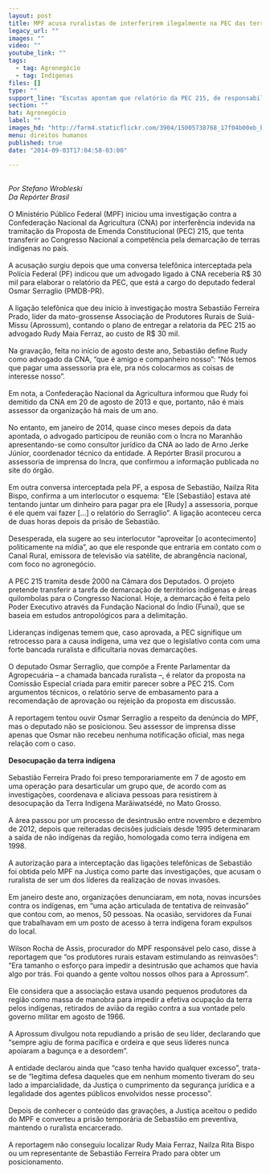 ```yaml
---
layout: post
title: MPF acusa ruralistas de interferirem ilegalmente na PEC das terras indígenas
legacy_url: ""
images: ""
video: ""
youtube_link: ""
tags:
  - tag: Agronegócio
  - tag: Indígenas
files: []
type: ""
support_line: "Escutas apontam que relatório da PEC 215, de responsabilidade do deputado Osmar Serraglio, estaria sendo elaborado por advogado da CNA."
section: ""
hat: Agronegócio
label: ""
images_hd: "http://farm4.staticflickr.com/3904/15005738768_17f04b00eb_b.jpg"
menu: direitos humanos
published: true
date: "2014-09-03T17:04:58-03:00"

---
```

<p><br />
<em>Por Stefano Wrobleski<br />
Da Rep&oacute;rter Brasil</em><br />
<br />
O Minist&eacute;rio P&uacute;blico Federal (MPF) iniciou uma investiga&ccedil;&atilde;o contra a Confedera&ccedil;&atilde;o Nacional da Agricultura (CNA) por interfer&ecirc;ncia indevida na tramita&ccedil;&atilde;o da Proposta de Emenda Constitucional (PEC) 215, que tenta transferir ao Congresso Nacional a compet&ecirc;ncia pela demarca&ccedil;&atilde;o de terras ind&iacute;genas no pa&iacute;s.<br />
<br />
A acusa&ccedil;&atilde;o surgiu depois que uma conversa telef&ocirc;nica interceptada pela Pol&iacute;cia Federal (PF) indicou que um advogado ligado &agrave; CNA receberia R$ 30 mil para elaborar o relat&oacute;rio da PEC, que est&aacute; a cargo do deputado federal Osmar Serraglio (PMDB-PR).<br />
<br />
A liga&ccedil;&atilde;o telef&ocirc;nica que deu in&iacute;cio &agrave; investiga&ccedil;&atilde;o mostra Sebasti&atilde;o Ferreira Prado, l&iacute;der da mato-grossense Associa&ccedil;&atilde;o de Produtores Rurais de Sui&aacute;-Missu (Aprossum), contando o plano de entregar a relatoria da PEC 215 ao advogado Rudy Maia Ferraz, ao custo de R$ 30 mil.&nbsp;<br />
<br />
Na grava&ccedil;&atilde;o, feita no in&iacute;cio de agosto deste ano, Sebasti&atilde;o define Rudy como advogado da CNA, &ldquo;que &eacute; amigo e companheiro nosso&rdquo;: &ldquo;N&oacute;s temos que pagar uma assessoria pra ele, pra n&oacute;s colocarmos as coisas de interesse nosso&rdquo;.&nbsp;<br />
<br />
Em nota, a Confedera&ccedil;&atilde;o Nacional da Agricultura informou que Rudy foi demitido da CNA em 20 de agosto de 2013 e que, portanto, n&atilde;o &eacute; mais assessor da organiza&ccedil;&atilde;o h&aacute; mais de um ano.&nbsp;<br />
<br />
No entanto, em janeiro de 2014, quase cinco meses depois da data apontada, o advogado participou de reuni&atilde;o com o Incra no Maranh&atilde;o apresentando-se como consultor jur&iacute;dico da CNA ao lado de Arno Jerke J&uacute;nior, coordenador t&eacute;cnico da entidade. A Rep&oacute;rter Brasil procurou a assessoria de imprensa do Incra, que confirmou a informa&ccedil;&atilde;o publicada no site do &oacute;rg&atilde;o.<br />
<br />
Em outra conversa interceptada pela PF, a esposa de Sebasti&atilde;o, Nailza Rita Bispo, confirma a um interlocutor o esquema: &ldquo;Ele [Sebasti&atilde;o] estava at&eacute; tentando juntar um dinheiro para pagar pra ele [Rudy] a assessoria, porque &eacute; ele quem vai fazer [...] o relat&oacute;rio do Serraglio&rdquo;. A liga&ccedil;&atilde;o aconteceu cerca de duas horas depois da pris&atilde;o de Sebasti&atilde;o.&nbsp;<br />
<br />
Desesperada, ela sugere ao seu interlocutor &ldquo;aproveitar [o acontecimento] politicamente na m&iacute;dia&rdquo;, ao que ele responde que entraria em contato com o Canal Rural, emissora de televis&atilde;o via sat&eacute;lite, de abrang&ecirc;ncia nacional, com foco no agroneg&oacute;cio.<br />
<br />
A PEC 215 tramita desde 2000 na C&acirc;mara dos Deputados. O projeto pretende transferir a tarefa de demarca&ccedil;&atilde;o de territ&oacute;rios ind&iacute;genas e &aacute;reas quilombolas para o Congresso Nacional. Hoje, a demarca&ccedil;&atilde;o &eacute; feita pelo Poder Executivo atrav&eacute;s da Funda&ccedil;&atilde;o Nacional do &Iacute;ndio (Funai), que se baseia em estudos antropol&oacute;gicos para a delimita&ccedil;&atilde;o.<br />
<br />
Lideran&ccedil;as ind&iacute;genas temem que, caso aprovada, a PEC signifique um retrocesso para a causa ind&iacute;gena, uma vez que o legislativo conta com uma forte bancada ruralista e dificultaria novas demarca&ccedil;&otilde;es.<br />
<br />
O deputado Osmar Serraglio, que comp&otilde;e a Frente Parlamentar da Agropecu&aacute;ria &ndash; a chamada bancada ruralista &ndash;, &eacute; relator da proposta na Comiss&atilde;o Especial criada para emitir parecer sobre a PEC 215. Com argumentos t&eacute;cnicos, o relat&oacute;rio serve de embasamento para a recomenda&ccedil;&atilde;o de aprova&ccedil;&atilde;o ou rejei&ccedil;&atilde;o da proposta em discuss&atilde;o.&nbsp;<br />
<br />
A reportagem tentou ouvir Osmar Serraglio a respeito da den&uacute;ncia do MPF, mas o deputado n&atilde;o se posicionou. Seu assessor de imprensa disse apenas que Osmar n&atilde;o recebeu nenhuma notifica&ccedil;&atilde;o oficial, mas nega rela&ccedil;&atilde;o com o caso.<br />
<br />
<strong>Desocupa&ccedil;&atilde;o da terra ind&iacute;gena</strong><br />
<br />
Sebasti&atilde;o Ferreira Prado foi preso temporariamente em 7 de agosto em uma opera&ccedil;&atilde;o para desarticular um grupo que, de acordo com as investiga&ccedil;&otilde;es, coordenava e aliciava pessoas para resistirem &agrave; desocupa&ccedil;&atilde;o da Terra Ind&iacute;gena Mar&atilde;iwats&eacute;d&eacute;, no Mato Grosso.&nbsp;<br />
<br />
A &aacute;rea passou por um processo de desintrus&atilde;o entre novembro e dezembro de 2012, depois que reiteradas decis&otilde;es judiciais desde 1995 determinaram a sa&iacute;da de n&atilde;o ind&iacute;genas da regi&atilde;o, homologada como terra ind&iacute;gena em 1998.<br />
<br />
A autoriza&ccedil;&atilde;o para a intercepta&ccedil;&atilde;o das liga&ccedil;&otilde;es telef&ocirc;nicas de Sebasti&atilde;o foi obtida pelo MPF na Justi&ccedil;a como parte das investiga&ccedil;&otilde;es, que acusam o ruralista de ser um dos l&iacute;deres da realiza&ccedil;&atilde;o de novas invas&otilde;es.&nbsp;<br />
<br />
Em janeiro deste ano, organiza&ccedil;&otilde;es denunciaram, em nota, novas incurs&otilde;es contra os ind&iacute;genas, em &ldquo;uma a&ccedil;&atilde;o articulada de tentativa de reinvas&atilde;o&rdquo; que contou com, ao menos, 50 pessoas. Na ocasi&atilde;o, servidores da Funai que trabalhavam em um posto de acesso &agrave; terra ind&iacute;gena foram expulsos do local.<br />
<br />
Wilson Rocha de Assis, procurador do MPF respons&aacute;vel pelo caso, disse &agrave; reportagem que &ldquo;os produtores rurais estavam estimulando as reinvas&otilde;es&rdquo;: &ldquo;Era tamanho o esfor&ccedil;o para impedir a desintrus&atilde;o que achamos que havia algo por tr&aacute;s. Foi quando a gente voltou nossos olhos para a Aprossum&rdquo;.&nbsp;<br />
<br />
Ele considera que a associa&ccedil;&atilde;o estava usando pequenos produtores da regi&atilde;o como massa de manobra para impedir a efetiva ocupa&ccedil;&atilde;o da terra pelos ind&iacute;genas, retirados de avi&atilde;o da regi&atilde;o contra a sua vontade pelo governo militar em agosto de 1966.<br />
<br />
A Aprossum divulgou nota repudiando a pris&atilde;o de seu l&iacute;der, declarando que &ldquo;sempre agiu de forma pac&iacute;fica e ordeira e que seus l&iacute;deres nunca apoiaram a bagun&ccedil;a e a desordem&rdquo;.&nbsp;<br />
<br />
A entidade declarou ainda que &ldquo;caso tenha havido qualquer excesso&rdquo;, trata-se de &ldquo;leg&iacute;tima defesa daqueles que em nenhum momento tiveram do seu lado a imparcialidade, da Justi&ccedil;a o cumprimento da seguran&ccedil;a jur&iacute;dica e a legalidade dos agentes p&uacute;blicos envolvidos nesse processo&rdquo;.<br />
<br />
Depois de conhecer o conte&uacute;do das grava&ccedil;&otilde;es, a Justi&ccedil;a aceitou o pedido do MPF e converteu a pris&atilde;o tempor&aacute;ria de Sebasti&atilde;o em preventiva, mantendo o ruralista encarcerado.<br />
<br />
A reportagem n&atilde;o conseguiu localizar Rudy Maia Ferraz, Nailza Rita Bispo ou um representante de Sebasti&atilde;o Ferreira Prado para obter um posicionamento.</p>
